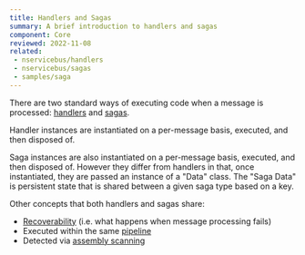 ```yaml
---
title: Handlers and Sagas
summary: A brief introduction to handlers and sagas
component: Core
reviewed: 2022-11-08
related:
 - nservicebus/handlers
 - nservicebus/sagas
 - samples/saga
---
```


There are two standard ways of executing code when a message is processed: [handlers](handlers/) and [sagas](sagas/).

Handler instances are instantiated on a per-message basis, executed, and then disposed of.

Saga instances are also instantiated on a per-message basis, executed, and then disposed of. However they differ from handlers in that, once instantiated, they are passed an instance of a "Data" class. The "Saga Data" is persistent state that is shared between a given saga type based on a key.

Other concepts that both handlers and sagas share:

 * [Recoverability](/nservicebus/recoverability/) (i.e. what happens when message processing fails)
 * Executed within the same [pipeline](/nservicebus/pipeline)
 * Detected via [assembly scanning](/nservicebus/hosting/assembly-scanning.md)
